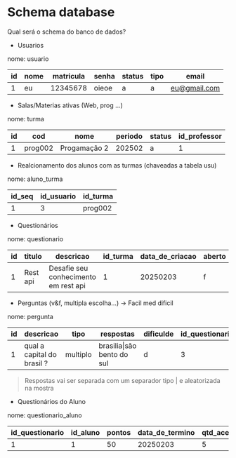 # Schema database

Qual será o schema do banco de dados?

- Usuarios

nome: usuario

| id | nome | matricula | senha | status | tipo | email |
|---|---|---|---|---|---|---|
| 1  | eu   | 12345678  | oieoe | a      | a    | eu@gmail.com |

- Salas/Materias ativas  (Web, prog ...)

nome: turma

| id | cod | nome | periodo | status | id_professor |
|---|---|---|---|---|---|
| 1  | prog002 | Progamação 2 | 202502 | a | 1 |

- Realcionamento dos alunos com as turmas (chaveadas a tabela usu)

nome: aluno_turma

| id_seq | id_usuario  | id_turma |
|---|---|---|
| 1 | 3 | prog002 |

- Questionários

nome: questionario

| id | titulo | descricao | id_turma | data_de_criacao | aberto | qtd_questoes |
|---|---|---|---|---|---|---|
| 1 | Rest api | Desafie seu conhecimento em rest api | 1 | 20250203 | f | 3 |

- Perguntas (v&f, multipla escolha...) -> Facil med dificil

nome: pergunta

| id | descricao | tipo | respostas | dificulde | id_questionario |
|---|---|---|---|---|---|
| 1 | qual a capital do brasil ? | multiplo | brasilia&#124;são bento do sul | d | 3 |

> Respostas vai ser separada com um separador tipo | e aleatorizada na mostra

- Questionários do Aluno

nome: questionario_aluno

| id_questionario | id_aluno | pontos | data_de_termino | qtd_acertos | tempo |
|---|---|---|---|---|---|
| 1 | 1 | 50 | 20250203 | 5 | 600 |
